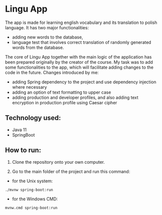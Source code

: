 # **Lingu App**

The app is made for learning english vocabulary and its translation to polish language. It has two major functionalities:
* adding new words to the database,
* language test that involves correct translation of randomly generated words from the database.

The core of Lingu App together with the main logic of the application has been prepared originally by the creator of the course. My task was to add some functionalities to the app, which will facilitate adding changes to the code in the future. Changes introduced by me:
* adding Spring dependency to the project and use dependency injection where necessary
* adding an option of text formatting to upper case
* adding production and developer profiles, and also adding text encryption in production profile using Caesar cipher

## **Technology used:**
* Java 11
* SpringBoot

## **How to run:**
1. Clone the repository onto your own computer.

2. Go to the main folder of the project and run this command:

* for the Unix system:
```
./mvnw spring-boot:run
```
* for the Windows CMD:
```
mvnw.cmd spring-boot:run
```
